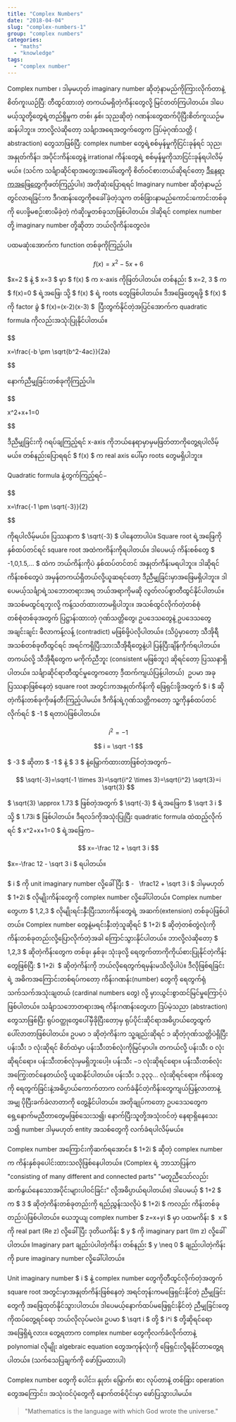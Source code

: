 ```yaml
---
title: "Complex Numbers"
date: "2018-04-04"
slug: "complex-numbers-1"
group: "complex numbers"
categories:
  - "maths"
  - "knowledge"
tags:
  - "complex number"
---
```


Complex number ၊ ဒါမှမဟုတ် imaginary number ဆိုတဲ့နာမည်ကိုကြားလိုက်တာနဲ့ စိတ်ကူးယဉ်ပြီ: တီထွင်ထားတဲ့ တကယ်မရှိတဲ့ကိန်းတွေလို့ မြင်တတ်ကြပါတယ်။ ဒါပေမယ့်သူတို့တွေရဲ့တည်ရှိမှုက တစ်၊ နှစ်၊ သုညဆိုတဲ့ ဂဏန်းတွေထက်ပိုပြီးစိတ်ကူးယဉ်မဆန်ပါဘူး။ ဘာလို့လဲဆိုတော့ သင်္ချာအရေအတွက်တွေက ဒြပ်မဲ့ဂုဏ်သတ္တိ (​abstraction) တွေသာဖြစ်ပြီ: complex number တွေရဲ့စစ်မှန်မှုကိုငြင်းခုန်ရင် သုည၊ အနှုတ်ကိန်း၊ အပိုင်းကိန်းတွေနဲ့ irrational ကိန်းတွေရဲ့ စစ်မှန်မှုကိုသာငြင်းခုန်ရပါလိမ့်မယ်။ (သင်က သင်္ချာဆိုင်ရာအတွေးအခေါ်တွေကို စိတ်ဝင်စားတယ်ဆိုရင်တော့ [ဒီနေရာကအဖြေတွေ](https://www.quora.com/What-do-you-propose-as-better-names-for-the-real-and-complex-numbers-What-names-could-we-replace-them-with-in-the-coming-centuries)ကိုဖတ်ကြည့်ပါ။) အတိုဆုံးပြောရရင် Imaginary number ဆိုတဲ့နာမည်တွင်လာရခြင်းက ဒီဂဏန်းတွေကိုစခေါ်ခဲ့တဲ့သူက တစ်ခြားနာမည်ကောင်းကောင်းတစ်ခုကို ပေးဖို့မစဉ်းစားမိခဲ့တဲ့ ကံဆိုးမှုတစ်ခုသာဖြစ်ပါတယ်။ ဒါဆိုရင် complex number တို့ imaginary number တို့ဆိုတာ ဘယ်လိုကိန်းတွေလဲ။

ပထမဆုံးအောက်က function တစ်ခုကိုကြည့်ပါ။

$$
 f(x)=x^2-5x+6
$$

$x=2 $ နဲ့ $ x=3 $ မှာ $ f(x) $ က x-axis ကိုဖြတ်ပါတယ်။ တစ်နည်း $ x=2, 3 $ က $ f(x)=0 $ ရဲ့အဖြေ၊ သို့ $ f(x) $ ရဲ့ roots တွေဖြစ်ပါတယ်။ ဒီအဖြေတွေရဖို့ $ f(x) $ ကို factor ခွဲ $ f(x)=(x-2)(x-3) $  ပြီးတွက်နိုင်တဲ့အပြင်အောက်က quadratic formula ကိုလည်းအသုံးပြုနိုင်ပါတယ်။

$$

x=\frac{-b \pm \sqrt{b^2-4ac}}{2a}


$$

နောက်ညီမျှခြင်းတစ်ခုကိုကြည့်ပါ။

$$

x^2+x+1=0


$$

ဒီညီမျှခြင်းကို ဂရပ်ချကြည့်ရင် x-axis ကိုဘယ်နေရာမှာမှမဖြတ်တာကိုတွေ့ရပါလိမ့်မယ်။ တစ်နည်းပြောရရင် $ f(x) $ က real axis ပေါ်မှာ roots တွေမရှိပါဘူး။

Quadratic formula နဲ့တွက်ကြည့်ရင်−

$$

x=\frac{-1 \pm \sqrt{-3}}{2}


$$

ကိုရပါလိမ့်မယ်။ ပြဿနာက $ \sqrt{-3} $ ပါနေတာပါပဲ။ Square root ရဲ့အဖြေကိုနှစ်ထပ်တင်ရင် square root အထဲကကိန်းကိုရပါတယ်။ ဒါပေမယ့် ကိန်းစစ်တွေ $ -1,0,1.5,... $ ထဲက ဘယ်ကိန်းကိုပဲ နှစ်ထပ်တင်တင် အနှုတ်ကိန်းမရပါဘူး။ ဒါဆိုရင် ကိန်းစစ်တွေပဲ အမှန်တကယ်ရှိတယ်လို့ယူဆရင်တော့ ဒီညီမျှခြင်းမှာအဖြေမရှိပါဘူး။ ဒါပေမယ့်သင်္ချာရဲ့သဘောတရားအရ ဘယ်အရာကိုမဆို လွတ်လပ်စွာတီထွင်နိုင်ပါတယ်။ အသစ်မထွင်ရဘူးလို့ ကန့်သတ်ထားတာမရှိပါဘူး။ အသစ်ထွင်လိုက်တဲ့တစ်စုံတစ်စုံတစ်ခုအတွက် ပြဋ္ဌာန်းထားတဲ့ ဂုဏ်သတ္တိတွေ၊ ဥပဒေသတွေနဲ့ ဥပဒေသတွေ အချင်းချင်း ဖီလာကန့်လန့် (contradict) မဖြစ်ဖို့ပဲလိုပါတယ်။ (သိပ္ပံမှာတော့ သီအိုရီအသစ်တစ်ခုတီထွင်ရင် အရင်ကရှိပြီးသားသီအိုရီတွေနဲ့ပါ ပြန်ပြီးချိန်ကိုက်ရပါတယ်။ တကယ်လို့ သီအိုရီတွေက မကိုက်ညီဘူး (consistent မဖြစ်ဘူး) ဆိုရင်တော့ ပြဿနာရှိပါတယ်။ သင်္ချာဆိုင်ရာတီထွင်မှုတွေကတော့ ဒီ့ထက်ကျယ်ပြန့်ပါတယ်)  ဥပမာ အခုပြဿနာဖြစ်နေတဲ့ square root အတွင်းကအနှုတ်ကိန်းကို ဖြေရှင်းဖို့အတွက် $ i $ ဆိုတဲ့ကိန်းတစ်ခုကိုဖန်တီးကြည့်ပါမယ်။ ဒီကိန်းရဲ့ဂုဏ်သတ္တိကတော့ သူ့ကိုနှစ်ထပ်တင်လိုက်ရင် $ -1 $ ရတာပဲဖြစ်ပါတယ်။

$$
i^2=-1
$$

$$
i = \sqrt -1
$$

$ -3 $ ဆိုတာ $ -1 $ နဲ့ $ 3 $ နဲ့မြှောက်ထားတာဖြစ်တဲ့အတွက်−

$$
\sqrt{-3}=\sqrt{-1 \times 3}=\sqrt{i^2 \times 3}=\sqrt{i^2} \sqrt{3}=i \sqrt{3}
$$

$
\sqrt{3} \approx 1.73 $ ဖြစ်တဲ့အတွက် $ \sqrt{-3} $ ရဲ့အဖြေက $ \sqrt 3 i $ သို့ $ 1.73i $ ဖြစ်ပါတယ်။ ဒီရလဒ်ကိုအသုံးပြုပြီး quadratic formula ထဲထည့်လိုက်ရင် $ x^2+x+1=0 $ ရဲ့အဖြေက−

$$
x=-\frac 12 + \sqrt 3 i
$$

$x=-\frac 12 - \sqrt 3 i $ ရပါတယ်။

$ i $ ကို unit imaginary number လို့ခေါ်ပြီး $ -   \frac12 + \sqrt 3 i $ ဒါမှမဟုတ် $ 1+2i $ လိုမျိုးကိန်းတွေကို complex number လို့ခေါ်ပါတယ်။ Complex number တွေဟာ $ 1,2,3 $ လိုမျိုးရင်းနှီးပြီးသားကိန်းတွေရဲ့ အဆက်(extension) တစ်ခုပဲဖြစ်ပါတယ်။ Complex number တွေနဲ့မရင်းနှီးတဲ့သူဆိုရင် $ 1+2i $ ဆိုတဲ့တစ်တွဲလုံးကို ကိန်းတစ်ခုတည်းလို့ပြောလိုက်တဲ့အခါ ကြောင်သွားနိုင်ပါတယ်။ ဘာလို့လဲဆိုတော့ $ 1,2,3 $ ဆိုတဲ့ကိန်းတွေက တစ်ခု၊ နှစ်ခု၊ သုံးခုလို့ ရေတွက်တာကိုကိုယ်စားပြုနိုင်တဲ့ကိန်းတွေဖြစ်ပြီ: $ 1+2i  $ ဆိုတဲ့ကိန်းကို ဘယ်လိုရေတွက်ရမှန်းမသိလို့ပါပဲ။ ဒီလိုဖြစ်ရခြင်းရဲ့ အဓိကအကြောင်းတစ်ရပ်ကတော့ ကိန်းဂဏန်း(number) တွေကို ရေတွက်ရုံသက်သက်အသုံးချတယ် (cardinal numbers တွေ) လို့ မှားယွင်းစွာထင်မြင်မှုကြောင့်ပဲဖြစ်ပါတယ်။ သင်္ချာသဘောတရားအရ ကိန်းဂဏန်းတွေဟာ ဒြပ်မဲ့သညာ (​abstraction) တွေသာဖြစ်ပြီး ရုပ်ဝတ္ထုတွေပေါ်မှီခိုပြီးတော့မှ ရုပ်ပိုင်းဆိုင်ရာအဓိပ္ပာယ်တွေထွက်ပေါ်လာတာဖြစ်ပါတယ်။ ဥပမာ ၁ ဆိုတဲ့ကိန်းက သူ့ချည်းဆိုရင် ၁ ဆိုတဲ့ဂုဏ်သတ္တိပဲရှိပြီး ပန်းသီး ၁ လုံးဆိုရင် စိတ်ထဲမှာ ပန်းသီးတစ်လုံးကိုမြင်မှာပါ။ တကယ်လို့ ပန်းသီး ၀ လုံးဆိုရင်ရော။ ပန်းသီးတစ်လုံးမှမရှိဘူးပေါ့။ ပန်းသီး −၁ လုံးဆိုရင်ရော။ ပန်းသီးတစ်လုံးအကြွေးတင်နေတယ်လို့ ယူဆနိုင်ပါတယ်။ ပန်းသီး ၁.၃၃၃… လုံးဆိုရင်ရော။ ကိန်းတွေကို ရေတွက်ခြင်းနဲ့အဓိပ္ပာယ်ကောက်တာက လက်ခံနိုင်တဲ့ကိန်းတွေကျယ်ပြန့်လာတာနဲ့အမျှ ပိုပြီးခက်ခဲလာတာကို တွေ့နိုင်ပါတယ်။ အတိုချုပ်ကတော့ ဥပဒေသတွေက ရှေ့နောက်မညီတာတွေမဖြစ်သေးသ၍၊ နောက်ပြီးသူတို့အသုံးဝင်တဲ့ နေရာရှိနေသေးသ၍ number ဒါမှမဟုတ် entity အသစ်တွေကို လက်ခံရပါလိမ့်မယ်။

Complex number အကြောင်းကိုဆက်ရအောင်။ $ 1+2i $ ဆိုတဲ့ complex number က ကိန်းနှစ်ခုပေါင်းထားသလိုဖြစ်နေပါတယ်။ (Complex ရဲ့ ဘာသာပြန်က "consisting of many different and connected parts" "မတူညီသော်လည်း ဆက်နွယ်နေသောအပိုင်းများပါဝင်ခြင်း" လို့အဓိပ္ပာယ်ရပါတယ်။) ဒါပေမယ့် $ 1+2 $ က $ 3 $ ဆိုတဲ့ကိန်းတစ်ခုတည်းကို ရည်ညွှန်းသလိုပဲ $ 1+2i $ ကလည်း ကိန်းတစ်ခုတည်းပဲဖြစ်ပါတယ်။ ယေဘူယျ complex number $ z=x+yi $ မှာ ပထမကိန်း $  x $ ကို real part (Re z) လို့ခေါ်ပြီး ဒုတိယကိန်း $ y $ ကို imaginary part (Im z) လို့ခေါ်ပါတယ်။ Imaginary part ချည်းပဲပါတဲ့ကိန်:၊ တစ်နည်း $ y \neq 0 $ ချည်းပါတဲ့ကိန်းကို pure imaginary number လို့ခေါ်ပါတယ်။

Unit imaginary number $ i $ နဲ့ complex number တွေကိုတီထွင်လိုက်တဲ့အတွက် square root အတွင်းမှာအနှုတ်ကိန်းဖြစ်နေတဲ့ အရင်တုန်းကမဖြေရှင်းနိုင်တဲ့ ညီမျှခြင်းတွေကို အဖြေထုတ်နိုင်သွားပါတယ်။ ဒါပေမယ့်နောက်ထပ်မဖြေရှင်းနိုင်တဲ့ ညီမျှခြင်းတွေကိုထပ်တွေ့ရင်ရော ဘယ်လိုလုပ်မလဲ။ ဥပမာ $ \sqrt i $ တို့ $ i^i $ တို့ဆိုရင်ရော အဖြေရှိရဲ့လား။ တွေ့ရတာက complex number တွေကိုလက်ခံလိုက်တာနဲ့ polynomial လိုမျိုး algebraic equation တွေအကုန်လုံးကို ဖြေရှင်းလို့ရနိုင်တာတွေ့ရပါတယ်။ (သက်သေပြချက်ကို ဖော်ပြမထားပါ)

Complex number တွေကို ပေါင်း၊ နှုတ်၊ မြှောက်၊ စား လုပ်တာနဲ့ တစ်ခြား operation တွေအကြောင်း၊ အသုံးဝင်ပုံတွေကို နောက်တစ်ပိုင်းမှာ ဖော်ပြသွားပါမယ်။

<Blockquote author="Galileo Galilei">
"Mathematics is the language with which God wrote the universe."
</Blockquote>

